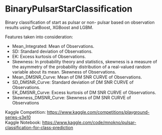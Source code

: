# BinaryPulsarStarClassification
Binary classification of start as pulsar or non- pulsar based on observation results using CatBoost, XGBoost and LGBM.

Features taken into consideration:
- Mean_Integrated: Mean of Observations.
- SD: Standard deviation of Observations.
- EK: Excess kurtosis of Observations.
- Skewness: In probability theory and statistics, skewness is a measure of the asymmetry of the probability distribution of a real-valued random variable about its mean. Skewness of Observations.
- Mean_DMSNR_Curve: Mean of DM SNR CURVE of Observations.
- SD_DMSNR_Curve: Standard deviation of DM SNR CURVE of Observations.
- EK_DMSNR_Curve: Excess kurtosis of DM SNR CURVE of Observations.
- Skewness_DMSNR_Curve: Skewness of DM SNR CURVE of Observations

Kaggle Competition: https://www.kaggle.com/competitions/playground-series-s3e10  
Kaggle Notebook: https://www.kaggle.com/code/mnokno/pulsar-classification-for-class-prediction

